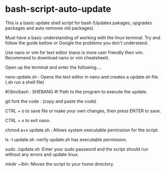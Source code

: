 # bash-script-auto-update

This is a basic update shell script for bash (Updates pakages, upgrades packages and auto removes old packages).

Must have a basic understanding of working with the linux terminal. Try and follow the guide bellow or Google the problems you don't understand.



Use nano or vim for text editor (nano is more user friendly then vim. Recommend to download nano or vim cheatsheet).

Open up the terminal and enter the following....


nano update.sh  : Opens the text editor in nano and creates a update.sh file. (.sh run a shell file)

#!/bin/bash   : SHEBANG #! Path to the program to execute the update.

git fork the code   : (copy and paste the code)

CTRL + o  to save file or make your own changes, then press ENTER to save.

CTRL + x  to exit nano.

chmod a+x update.sh   : Allows system executable permission for the script.

ls -l update.sh   :verify update.sh has executable permission.

sudo ./update.sh    :Enter your sudo password and the script should run without any errors and update linux.

mkdir ~/bin   :Moves the script to your home directory.

